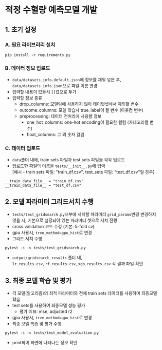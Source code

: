# 적정 수혈량 예측모델 개발
## 1. 초기 설정
### A. 필요 라이브러리 설치
```
pip install -r requirements.py
```

### B. 데이터 정보 업로드
- `data/datasets_info.default.json`에 정보를 채워 넣은 후, `data/datasets_info.json`으로 파일 이름 변경
- 입력할 내용이 없을시 `[]`값으로 두기
- 입력할 정보 종류
  - drop_columns: 모델링에 사용하지 않아 데이텃셋에서 제외할 변수
  - outcome_columns: 모델 학습시 true_label이 될 변수 (아웃컴 변수)
  - preprocessing: 데이터 전처리에 사용할 정보
    - one_hot_columns: one-hot encoding이 필요한 컬럼 (카테고리컬 변수)
    - float_columns: 그 외 숫자 컬럼

### C. 데이터 업로드
- `data`폴더 내에, train sets 파일과 test sets 파일을 각각 업로드
- 업로드한 파일의 이름을 `tests/__init__.py`에 입력    
[예시 - train sets 파일: "train_df.csv", test_sets 파일: "test_df.csv"일 경우]
```
__train_data_file__ = "train_df.csv"
__train_data_file__ = "test_df.csv"
```

## 2. 모델 파라미터 그리드서치 수행
- `tests/test_gridsearch.py`내부에 서치할 파라미터 `grid_params`변경
변경하지 않을 시, 기본으로 설정되어 있는 파라미터 셋으로 서치 진행
- cross validation 코드 수정 (기본: 5-fold cv)
- gpu 사용시, `tree_method=gpu_hist`로 변경
- 그리드 서치 수행
```
pytest -s -v tests/test_gridsearch.py
```
- `output/gridsearch_results` 폴더 내,    
`lr_results.csv`, `rf_results.csv`, `xgb_results.csv` 각 결과 파일 확인

## 3. 최종 모델 학습 및 평가
- 각 모델(알고리즘)의 최적 파라미터와 전체 train sets 데이터를 사용하여 최종모델 학습
- test sets를 사용하여 최종모델 성능 평가
  - 평가 지표: mse, adjusted r2
- gpu 사용시, `tree_method=gpu_hist`로 변경
- 최종 모델 학습 및 평가 수행
```
pytest -s -v tests/test_model_evaluation.py
```
- print되어 화면에 나타나는 정보 확인

